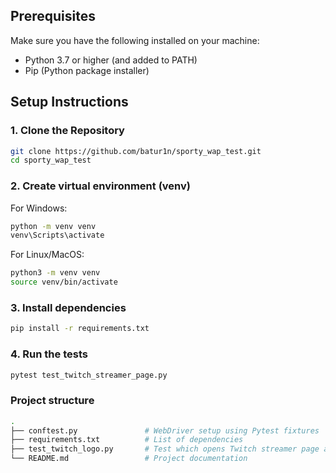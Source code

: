 ## Prerequisites

Make sure you have the following installed on your machine:

- Python 3.7 or higher (and added to PATH)
- Pip (Python package installer)


## Setup Instructions

### 1. Clone the Repository
```bash
git clone https://github.com/batur1n/sporty_wap_test.git
cd sporty_wap_test
```

### 2. Create virtual environment (venv)
For Windows:
```bash
python -m venv venv
venv\Scripts\activate
```
For Linux/MacOS:
```bash
python3 -m venv venv
source venv/bin/activate
```

### 3. Install dependencies
```bash
pip install -r requirements.txt
```

### 4. Run the tests
```bash
pytest test_twitch_streamer_page.py
```

### Project structure
```bash
.
├── conftest.py               # WebDriver setup using Pytest fixtures
├── requirements.txt          # List of dependencies
├── test_twitch_logo.py       # Test which opens Twitch streamer page and takes a screenshot
└── README.md                 # Project documentation
```
